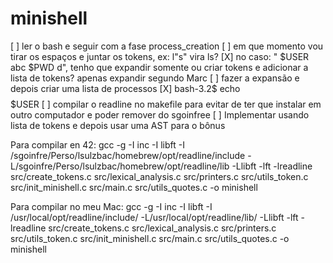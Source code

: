 # minishell

[ ] ler o bash e seguir com a fase process_creation
[ ] em que momento vou tirar os espaços e juntar os tokens, ex: l"s" vira ls?
[X] no caso: "  $USER  abc  $PWD  d", tenho que expandir somente ou criar tokens e adicionar a lista de tokens? apenas expandir segundo Marc
[ ] fazer a expansão e depois criar uma lista de processos
[X] bash-3.2$ echo $$$$$USER
[ ] compilar o readline no makefile para evitar de ter que instalar em outro computador e poder remover do sgoinfree
[ ] Implementar usando lista de tokens e depois usar uma AST para o bônus

Para compilar en 42:
gcc -g -I inc -I libft -I /sgoinfre/Perso/lsulzbac/homebrew/opt/readline/include -L/sgoinfre/Perso/lsulzbac/homebrew/opt/readline/lib -Llibft -lft -lreadline src/create_tokens.c src/lexical_analysis.c src/printers.c src/utils_token.c src/init_minishell.c src/main.c src/utils_quotes.c -o minishell 

Para compilar no meu Mac:
gcc -g -I inc -I libft -I /usr/local/opt/readline/include/ -L/usr/local/opt/readline/lib/ -Llibft -lft -lreadline src/create_tokens.c src/lexical_analysis.c src/printers.c src/utils_token.c src/init_minishell.c src/main.c src/utils_quotes.c -o minishell 

